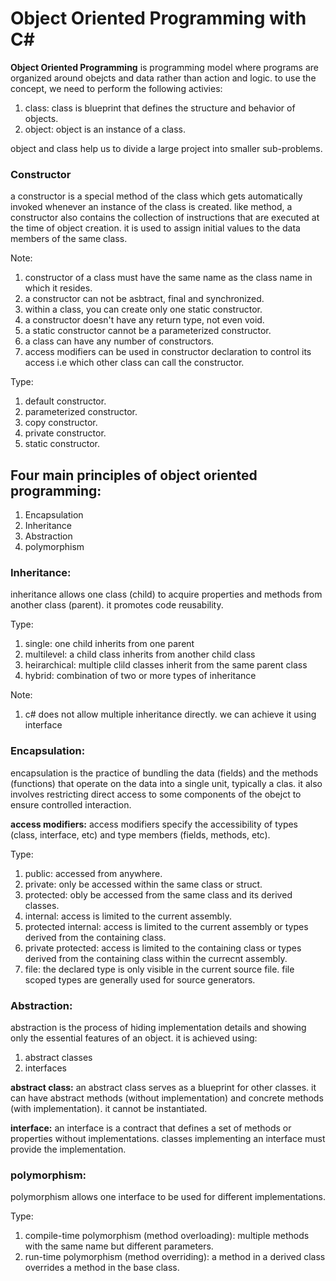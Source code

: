 # Object Oriented Programming with C#

**Object Oriented Programming** is programming model where programs are organized around obejcts and data rather than action and logic. to use the concept, we need to perform the following activies:
1. class: class is blueprint that defines the structure and behavior of objects.
2. object: object is an instance of a class.

object and class help us to divide a large project into smaller sub-problems.


### Constructor
a constructor is a special method of the class which gets automatically invoked whenever an instance of the class is created. like method, a constructor also contains the collection of instructions that are executed at the time of object creation. it is used to assign initial values to the data members of the same class.

Note:
1. constructor of a class must have the same name as the class name in which it resides.
2. a constructor can not be asbtract, final and synchronized.
3. within a class, you can create only one static constructor.
4. a constructor doesn't have any return type, not even void.
5. a static constructor cannot be a parameterized constructor.
6. a class can have any number of constructors.
7. access modifiers can be used in constructor declaration to control its access i.e which other class can call the constructor.

Type:
1. default constructor.
2. parameterized constructor.
3. copy constructor.
4. private constructor.
5. static constructor.

## Four main principles of object oriented programming:
1. Encapsulation
2. Inheritance
3. Abstraction
4. polymorphism

### Inheritance:
inheritance allows one class (child) to acquire properties and methods from another class (parent). it promotes code reusability.

Type:
1. single: one child inherits from one parent
2. multilevel: a child class inherits from another child class
3. heirarchical: multiple clild classes inherit from the same parent class
4. hybrid: combination of two or more types of inheritance

Note:
1. c# does not allow multiple inheritance directly. we can achieve it using interface

### Encapsulation:
encapsulation is the practice of bundling the data (fields) and the methods (functions) that operate on the data into a single unit, typically a clas. it also involves restricting direct access to some components of the obejct to ensure controlled interaction.

**access modifiers:** access modifiers specify the accessibility of types (class, interface, etc) and type members (fields, methods, etc).

Type:
1. public: accessed from anywhere.
2. private: only be accessed within the same class or struct.
3. protected: obly be accessed from the same class and its derived classes.
4. internal: access is limited to the current assembly.
5. protected internal: access is limited to the current assembly or types derived from the containing class.
6. private protected: access is limited to the containing class or types derived from the containing class within the currecnt assembly.
7. file: the declared type is only visible in the current source file. file scoped types are generally used for source generators.

### Abstraction:
abstraction is the process of hiding implementation details and showing only the essential features of an object. it is achieved using:
1. abstract classes
2. interfaces

**abstract class:** an abstract class serves as a blueprint for other classes. it can have abstract methods (without implementation) and concrete methods (with implementation). it cannot be instantiated.

**interface:** an interface is a contract that defines a set of methods or properties without implementations. classes implementing an interface must provide the implementation.

### polymorphism:
polymorphism allows one interface to be used for different implementations.

Type:
1. compile-time polymorphism (method overloading): multiple methods with the same name but different parameters.
2. run-time polymorphism (method overriding): a method in a derived class overrides a method in the base class.